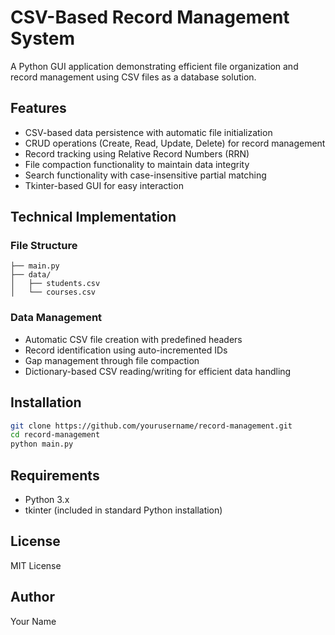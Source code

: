 # CSV-Based Record Management System

A Python GUI application demonstrating efficient file organization and record management using CSV files as a database solution.

## Features

- CSV-based data persistence with automatic file initialization
- CRUD operations (Create, Read, Update, Delete) for record management
- Record tracking using Relative Record Numbers (RRN)
- File compaction functionality to maintain data integrity
- Search functionality with case-insensitive partial matching
- Tkinter-based GUI for easy interaction

## Technical Implementation

### File Structure
```
├── main.py
├── data/
│   ├── students.csv
│   └── courses.csv
```

### Data Management
- Automatic CSV file creation with predefined headers
- Record identification using auto-incremented IDs
- Gap management through file compaction
- Dictionary-based CSV reading/writing for efficient data handling

## Installation

```bash
git clone https://github.com/yourusername/record-management.git
cd record-management
python main.py
```

## Requirements
- Python 3.x
- tkinter (included in standard Python installation)

## License
MIT License

## Author
Your Name

